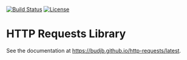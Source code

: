 [![Build Status](http://img.shields.io/travis/budjb/http-requests.svg?branch=master)](https://travis-ci.org/budjb/http-requests)
[![License](http://img.shields.io/:license-apache-blue.svg)](http://www.apache.org/licenses/LICENSE-2.0.html)

# HTTP Requests Library

See the documentation at https://budjb.github.io/http-requests/latest.
